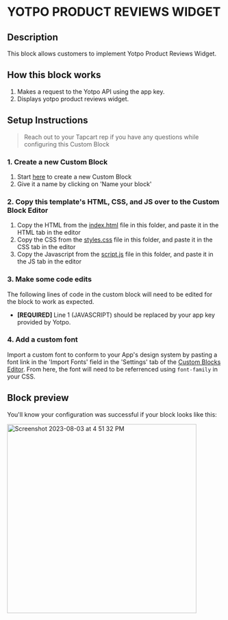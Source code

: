 # YOTPO PRODUCT REVIEWS WIDGET

## Description
This block allows customers to implement Yotpo Product Reviews Widget.

## How this block works
1. Makes a request to the Yotpo API using the app key.
2. Displays yotpo product reviews widget.

## Setup Instructions
> Reach out to your Tapcart rep if you have any questions while configuring this Custom Block

### 1. Create a new Custom Block
1. Start [here](https://app.tapcart.com/custom-blocks) to create a new Custom Block
2. Give it a name by clicking on 'Name your block'


### 2. Copy this template's HTML, CSS, and JS over to the Custom Block Editor
1. Copy the HTML from the [index.html](#) file in this folder, and paste it in the HTML tab in the editor
2. Copy the CSS from the [styles.css](#) file in this folder, and paste it in the CSS tab in the editor
3. Copy the Javascript from the [script.js](#) file in this folder, and paste it in the JS tab in the editor


### 3. Make some code edits
The following lines of code in the custom block will need to be edited for the block to work as expected. 

- **[REQUIRED]** Line 1 (JAVASCRIPT) should be replaced by your app key provided by Yotpo.

### 4. Add a custom font
Import a custom font to conform to your App's design system by pasting a font link in the 'Import Fonts' field in the 'Settings' tab of the [Custom Blocks Editor](https://app.tapcart.com/custom-blocks). From here, the font will need to be referrenced using `font-family` in your CSS.


## Block preview
You'll know your configuration was successful if your block looks like this:


<img width="442" alt="Screenshot 2023-08-03 at 4 51 32 PM" src="https://github.com/Tapcart-Templates/custom-block-templates/assets/77694650/bf4168dc-927e-4e6c-a45d-e909dda1f80e">




